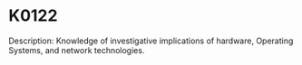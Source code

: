 # K0122
Description: Knowledge of investigative implications of hardware, Operating Systems, and network technologies.
